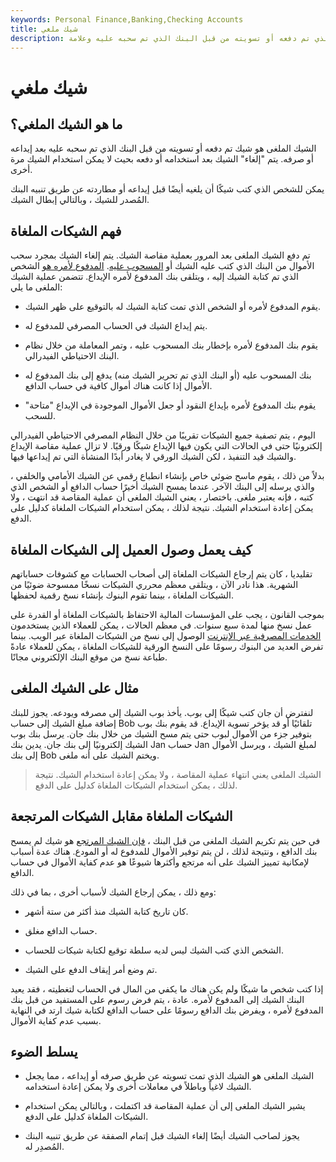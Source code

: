 ```yaml
---
keywords: Personal Finance,Banking,Checking Accounts
title: شيك ملغي
description: الشيك الملغى هو الشيك الذي تم دفعه أو تسويته من قبل البنك الذي تم سحبه عليه وعلامة &amp; quot؛ ملغاة &amp; quot؛ بحيث لا يمكن استخدام الشيك مرة أخرى.
---
```


# شيك ملغي
## ما هو الشيك الملغي؟

الشيك الملغى هو شيك تم دفعه أو تسويته من قبل البنك الذي تم سحبه عليه بعد إيداعه أو صرفه. يتم "إلغاء" الشيك بعد استخدامه أو دفعه بحيث لا يمكن استخدام الشيك مرة أخرى.

يمكن للشخص الذي كتب شيكًا أن يلغيه أيضًا قبل إيداعه أو مطاردته عن طريق تنبيه البنك المُصدر للشيك ، وبالتالي إبطال الشيك.

## فهم الشيكات الملغاة

تم دفع الشيك الملغى بعد المرور بعملية مقاصة الشيك. يتم إلغاء الشيك بمجرد سحب الأموال من البنك الذي كتب عليه الشيك أو [المسحوب عليه](/drawee). [المدفوع لأمره هو](/payee) الشخص الذي تم كتابة الشيك إليه ، ويتلقى بنك المدفوع لأمره الإيداع. تتضمن عملية الشيك الملغى ما يلي:

- يقوم المدفوع لأمره أو الشخص الذي تمت كتابة الشيك له بالتوقيع على ظهر الشيك.

- يتم إيداع الشيك في الحساب المصرفي للمدفوع له.

- يقوم بنك المدفوع لأمره بإخطار بنك المسحوب عليه ، وتمر المعاملة من خلال نظام البنك الاحتياطي الفيدرالي.

- بنك المسحوب عليه (أو البنك الذي تم تحرير الشيك منه) يدفع إلى بنك المدفوع له الأموال إذا كانت هناك أموال كافية في حساب الدافع.

- يقوم بنك المدفوع لأمره بإيداع النقود أو جعل الأموال الموجودة في الإيداع "متاحة" للسحب.

اليوم ، يتم تصفية جميع الشيكات تقريبًا من خلال النظام المصرفي الاحتياطي الفيدرالي إلكترونيًا حتى في الحالات التي يكون فيها الإيداع شيكًا ورقيًا. لا تزال عملية مقاصة الإيداع والشيك قيد التنفيذ ، لكن الشيك الورقي لا يغادر أبدًا المنشأة التي تم إيداعها فيها.

بدلاً من ذلك ، يقوم ماسح ضوئي خاص بإنشاء انطباع رقمي عن الشيك الأمامي والخلفي ، والذي يرسله إلى البنك الآخر. عندما يمسح الشيك أخيرًا حساب الدافع أو الشخص الذي كتبه ، فإنه يعتبر ملغى. باختصار ، يعني الشيك الملغى أن عملية المقاصة قد انتهت ، ولا يمكن إعادة استخدام الشيك. نتيجة لذلك ، يمكن استخدام الشيكات الملغاة كدليل على الدفع.

## كيف يعمل وصول العميل إلى الشيكات الملغاة

تقليديا ، كان يتم إرجاع الشيكات الملغاة إلى أصحاب الحسابات مع كشوفات حساباتهم الشهرية. هذا نادر الآن ، ويتلقى معظم محرري الشيكات نسخًا ممسوحة ضوئيًا من الشيكات الملغاة ، بينما تقوم البنوك بإنشاء نسخ رقمية لحفظها.

بموجب القانون ، يجب على المؤسسات المالية الاحتفاظ بالشيكات الملغاة أو القدرة على عمل نسخ منها لمدة سبع سنوات. في معظم الحالات ، يمكن للعملاء الذين يستخدمون [الخدمات المصرفية عبر الإنترنت](/onlinebanking) الوصول إلى نسخ من الشيكات الملغاة عبر الويب. بينما تفرض العديد من البنوك رسومًا على النسخ الورقية للشيكات الملغاة ، يمكن للعملاء عادةً طباعة نسخ من موقع البنك الإلكتروني مجانًا.

## مثال على الشيك الملغى

لنفترض أن جان كتب شيكًا إلى بوب. يأخذ بوب الشيك إلى مصرفه ويودعه. يجوز للبنك إضافة مبلغ الشيك إلى حساب Bob تلقائيًا أو قد يؤخر تسوية الإيداع. قد يقوم بنك بوب بتوفير جزء من الأموال لبوب حتى يتم مسح الشيك من خلال بنك جان. يرسل بنك بوب الشيك إلكترونيًا إلى بنك جان. يدين بنك Jan حساب Jan لمبلغ الشيك ، ويرسل الأموال إلى بنك Bob ويختم الشيك على أنه ملغى.

> الشيك الملغى يعني انتهاء عملية المقاصة ، ولا يمكن إعادة استخدام الشيك. نتيجة لذلك ، يمكن استخدام الشيكات الملغاة كدليل على الدفع.

>

## الشيكات الملغاة مقابل الشيكات المرتجعة

في حين يتم تكريم الشيك الملغى من قبل البنك ، [فإن الشيك المرتجع](/bouncedcheck) هو شيك لم يمسح بنك الدافع ، ونتيجة لذلك ، لن يتم توفير الأموال للمدفوع له أو المودع. هناك عدة أسباب لإمكانية تمييز الشيك على أنه مرتجع وأكثرها شيوعًا هو عدم كفاية الأموال في حساب الدافع.

ومع ذلك ، يمكن إرجاع الشيك لأسباب أخرى ، بما في ذلك:

- كان تاريخ كتابة الشيك منذ أكثر من ستة أشهر.

- حساب الدافع مغلق.

- الشخص الذي كتب الشيك ليس لديه سلطة توقيع لكتابة شيكات للحساب.

- تم وضع أمر إيقاف الدفع على الشيك.

إذا كتب شخص ما شيكًا ولم يكن هناك ما يكفي من المال في الحساب لتغطيته ، فقد يعيد البنك الشيك إلى المدفوع لأمره. عادة ، يتم فرض رسوم على المستفيد من قبل بنك المدفوع لأمره ، ويفرض بنك الدافع رسومًا على حساب الدافع لكتابة شيك ارتد في النهاية بسبب عدم كفاية الأموال.

## يسلط الضوء

- الشيك الملغى هو الشيك الذي تمت تسويته عن طريق صرفه أو إيداعه ، مما يجعل الشيك لاغياً وباطلاً في معاملات أخرى ولا يمكن إعادة استخدامه.

- يشير الشيك الملغى إلى أن عملية المقاصة قد اكتملت ، وبالتالي يمكن استخدام الشيكات الملغاة كدليل على الدفع.

- يجوز لصاحب الشيك أيضًا إلغاء الشيك قبل إتمام الصفقة عن طريق تنبيه البنك المُصدِر له.

